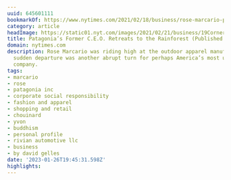 ```yaml
---
uuid: 645601111
bookmarkOf: https://www.nytimes.com/2021/02/18/business/rose-marcario-patagonia-corner-office.html
category: article
headImage: https://static01.nyt.com/images/2021/02/21/business/19CornerOffice-01/19CornerOffice-01-largeHorizontalJumbo.jpg?year=2021&h=683&w=1024&s=c0aa25785e6b53f6bc87c2c524c2bc28de877b4e27d39e31529d3c1ea10d6852&k=ZQJBKqZ0VN
title: Patagonia’s Former C.E.O. Retreats to the Rainforest (Published 2021)
domain: nytimes.com
description: Rose Marcario was riding high at the outdoor apparel manufacturer. Her
  sudden departure was another abrupt turn for perhaps America’s most unconventional
  company.
tags:
- marcario
- rose
- patagonia inc
- corporate social responsibility
- fashion and apparel
- shopping and retail
- chouinard
- yvon
- buddhism
- personal profile
- rivian automotive llc
- business
- by david gelles
date: '2023-01-26T19:45:31.598Z'
highlights: 
---
```



